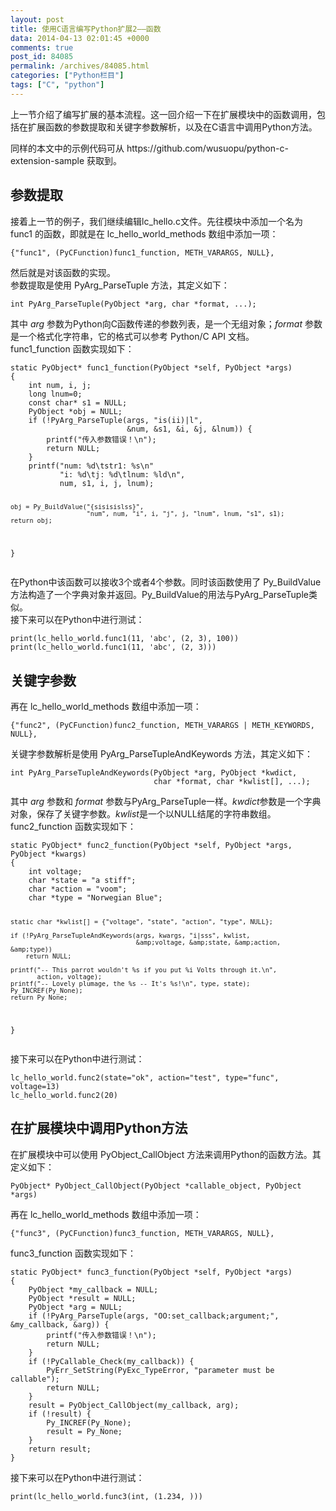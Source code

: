 ```yaml
---
layout: post
title: 使用C语言编写Python扩展2——函数
data: 2014-04-13 02:01:45 +0000
comments: true
post_id: 84085
permalink: /archives/84085.html
categories: ["Python栏目"]
tags: ["C", "python"]
---
```


<p>上一节介绍了编写扩展的基本流程。这一回介绍一下在扩展模块中的函数调用，包括在扩展函数的参数提取和关键字参数解析，以及在C语言中调用Python方法。</p>
<p>同样的本文中的示例代码可从 https://github.com/wusuopu/python-c-extension-sample 获取到。  </p>
<h2>参数提取</h2>
<p>接着上一节的例子，我们继续编辑lc_hello.c文件。先往模块中添加一个名为  func1 的函数，即就是在 lc_hello_world_methods 数组中添加一项：  </p>
<pre><code>{"func1", (PyCFunction)func1_function, METH_VARARGS, NULL},
</code></pre>
<p>然后就是对该函数的实现。<br>
参数提取是使用 PyArg_ParseTuple 方法，其定义如下：  </p>
<pre><code>int PyArg_ParseTuple(PyObject *arg, char *format, ...);
</code></pre>
<p>其中 <em>arg</em> 参数为Python向C函数传递的参数列表，是一个无组对象；<em>format</em> 参数是一个格式化字符串，它的格式可以参考 Python/C API 文档。<br>
func1_function 函数实现如下：  </p>
<pre><code>static PyObject* func1_function(PyObject *self, PyObject *args)
{
    int num, i, j;
    long lnum=0;
    const char* s1 = NULL;
    PyObject *obj = NULL;
    if (!PyArg_ParseTuple(args, "is(ii)|l",
                          &amp;num, &amp;s1, &amp;i, &amp;j, &amp;lnum)) {
        printf("传入参数错误！\n");
        return NULL;
    }
    printf("num: %d\tstr1: %s\n"
           "i: %d\tj: %d\tlnum: %ld\n",
           num, s1, i, j, lnum);

    obj = Py_BuildValue("{sisisislss}",
                        "num", num, "i", i, "j", j, "lnum", lnum, "s1", s1);
    return obj;
}
</code></pre>
<p>在Python中该函数可以接收3个或者4个参数。同时该函数使用了 Py_BuildValue 方法构造了一个字典对象并返回。Py_BuildValue的用法与PyArg_ParseTuple类似。<br>
接下来可以在Python中进行测试：  </p>
<pre><code>print(lc_hello_world.func1(11, 'abc', (2, 3), 100))
print(lc_hello_world.func1(11, 'abc', (2, 3)))
</code></pre>
<h2>关键字参数</h2>
<p>再在 lc_hello_world_methods 数组中添加一项：  </p>
<pre><code>{"func2", (PyCFunction)func2_function, METH_VARARGS | METH_KEYWORDS, NULL},
</code></pre>
<p>关键字参数解析是使用 PyArg_ParseTupleAndKeywords 方法，其定义如下：  </p>
<pre><code>int PyArg_ParseTupleAndKeywords(PyObject *arg, PyObject *kwdict,
                                char *format, char *kwlist[], ...);
</code></pre>
<p>其中 <em>arg</em> 参数和 <em>format</em> 参数与PyArg_ParseTuple一样。<em>kwdict</em>参数是一个字典对象，保存了关键字参数。<em>kwlist</em>是一个以NULL结尾的字符串数组。<br>
func2_function 函数实现如下：  </p>
<pre><code>static PyObject* func2_function(PyObject *self, PyObject *args, PyObject *kwargs)
{
    int voltage;
    char *state = "a stiff";
    char *action = "voom";
    char *type = "Norwegian Blue";

    static char *kwlist[] = {"voltage", "state", "action", "type", NULL};

    if (!PyArg_ParseTupleAndKeywords(args, kwargs, "i|sss", kwlist,
                                     &amp;voltage, &amp;state, &amp;action, &amp;type))
        return NULL;

    printf("-- This parrot wouldn't %s if you put %i Volts through it.\n",
           action, voltage);
    printf("-- Lovely plumage, the %s -- It's %s!\n", type, state);
    Py_INCREF(Py_None);
    return Py_None;
}
</code></pre>
<p>接下来可以在Python中进行测试：  </p>
<pre><code>lc_hello_world.func2(state="ok", action="test", type="func", voltage=13)
lc_hello_world.func2(20)
</code></pre>
<h2>在扩展模块中调用Python方法</h2>
<p>在扩展模块中可以使用  PyObject_CallObject 方法来调用Python的函数方法。其定义如下：  </p>
<pre><code>PyObject* PyObject_CallObject(PyObject *callable_object, PyObject *args)
</code></pre>
<p>再在 lc_hello_world_methods 数组中添加一项：  </p>
<pre><code>{"func3", (PyCFunction)func3_function, METH_VARARGS, NULL},
</code></pre>
<p>func3_function 函数实现如下：  </p>
<pre><code>static PyObject* func3_function(PyObject *self, PyObject *args)
{
    PyObject *my_callback = NULL;
    PyObject *result = NULL;
    PyObject *arg = NULL;
    if (!PyArg_ParseTuple(args, "OO:set_callback;argument;", &amp;my_callback, &amp;arg)) {
        printf("传入参数错误！\n");
        return NULL;
    }
    if (!PyCallable_Check(my_callback)) {
        PyErr_SetString(PyExc_TypeError, "parameter must be callable");
        return NULL;
    }
    result = PyObject_CallObject(my_callback, arg);
    if (!result) {
        Py_INCREF(Py_None);
        result = Py_None;
    }
    return result;
}
</code></pre>
<p>接下来可以在Python中进行测试：  </p>
<pre><code>print(lc_hello_world.func3(int, (1.234, )))
</code></pre>
